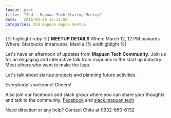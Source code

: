 ```yaml
---
layout: post
title:  "2nd - Mapuan Tech Startup Meetup"
date:   2016-02-29 15:32:00
categories: 2nd mapuan mapua meetup
---
```


{% highlight ruby %}
**MEETUP DETAILS**
When: March 12, 12 PM onwards
Where: Starbucks Intramuros, Manila
{% endhighlight %}

Let's have an afternoon of updates from **Mapuan Tech Community**.
Join us for an engaging and interactive talk from mapuans in the start up industry. Meet others who want to make the leap.

Let's talk about startup projects and planning future activities.

Everybody's welcome! Cheers!

Also join our facebook and slack group where you can share your thoughts and talk to the community.
[Facebook](https://www.facebook.com/groups/225295784331139) and [slack.mapuan.tech](http://slack.mapuan.tech)

Need direction or any help? Contact Chito at 0932-850-6132

